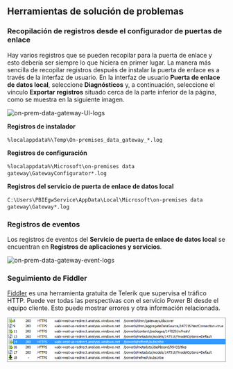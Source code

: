## <a name="tools-for-troubleshooting"></a>Herramientas de solución de problemas
<a name="logs" />

### <a name="collecting-logs-from-the-gateway-configurator"></a>Recopilación de registros desde el configurador de puertas de enlace
Hay varios registros que se pueden recopilar para la puerta de enlace y esto debería ser siempre lo que hiciera en primer lugar. La manera más sencilla de recopilar registros después de instalar la puerta de enlace es a través de la interfaz de usuario. En la interfaz de usuario **Puerta de enlace de datos local**, seleccione **Diagnósticos** y, a continuación, seleccione el vínculo **Exportar registros** situado cerca de la parte inferior de la página, como se muestra en la siguiente imagen.

![on-prem-data-gateway-UI-logs](./media/gateway-onprem-tshoot-tools-include/gateway-onprem-UI-logs.png)

**Registros de instalador**

    %localappdata%\Temp\On-premises_data_gateway_*.log

**Registros de configuración**

    %localappdata%\Microsoft\on-premises data gateway\GatewayConfigurator*.log

**Registros del servicio de puerta de enlace de datos local**

    C:\Users\PBIEgwService\AppData\Local\Microsoft\on-premises data gateway\Gateway*.log

### <a name="event-logs"></a>Registros de eventos
Los registros de eventos del **Servicio de puerta de enlace de datos local** se encuentran en **Registros de aplicaciones y servicios**.

![on-prem-data-gateway-event-logs](./media/gateway-onprem-tshoot-tools-include/on-prem-data-gateway-event-logs.png)

<a name="fiddler" />

### <a name="fiddler-trace"></a>Seguimiento de Fiddler
[Fiddler](http://www.telerik.com/fiddler) es una herramienta gratuita de Telerik que supervisa el tráfico HTTP.  Puede ver todas las perspectivas con el servicio Power BI desde el equipo cliente. Esto puede mostrar errores y otra información relacionada.

![](media/gateway-onprem-tshoot-tools-include/fiddler.png)

